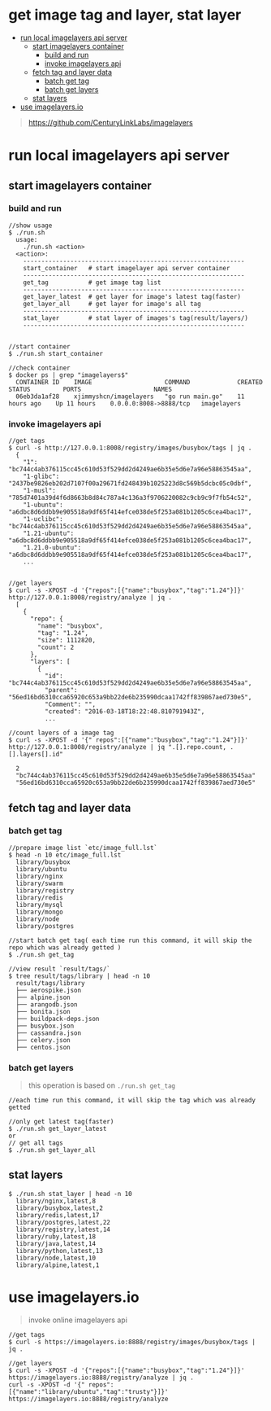 get image tag and layer, stat layer
===========================


<!-- TOC depthFrom:1 depthTo:6 withLinks:1 updateOnSave:1 orderedList:0 -->

- [run local imagelayers api server](#run-local-imagelayers-api-server)
	- [start imagelayers container](#start-imagelayers-container)
		- [build and run](#build-and-run)
		- [invoke imagelayers api](#invoke-imagelayers-api)
	- [fetch tag and layer data](#fetch-tag-and-layer-data)
		- [batch get tag](#batch-get-tag)
		- [batch get layers](#batch-get-layers)
	- [stat layers](#stat-layers)
- [use imagelayers.io](#use-imagelayersio)

<!-- /TOC -->

> https://github.com/CenturyLinkLabs/imagelayers


# run local imagelayers api server

## start imagelayers container

### build and run
```
//show usage
$ ./run.sh
  usage:
    ./run.sh <action>
  <action>:
    -------------------------------------------------------------
    start_container   # start imagelayer api server container
    -------------------------------------------------------------
    get_tag           # get image tag list
    -------------------------------------------------------------
    get_layer_latest  # get layer for image's latest tag(faster)
    get_layer_all     # get layer for image's all tag
    -------------------------------------------------------------
    stat_layer        # stat layer of images's tag(result/layers/)
    -------------------------------------------------------------


//start container
$ ./run.sh start_container

//check container
$ docker ps | grep "imagelayers$"
  CONTAINER ID    IMAGE                    COMMAND             CREATED         STATUS         PORTS                    NAMES
  06eb3da1af28    xjimmyshcn/imagelayers   "go run main.go"    11 hours ago    Up 11 hours    0.0.0.0:8008->8888/tcp   imagelayers
```

### invoke imagelayers api
```
//get tags
$ curl -s http://127.0.0.1:8008/registry/images/busybox/tags | jq .
  {
    "1": "bc744c4ab376115cc45c610d53f529dd2d4249ae6b35e5d6e7a96e58863545aa",
    "1-glibc": "2437be9826eb202d7107f00a29671fd248439b1025223d8c569b5dcbc05c0dbf",
    "1-musl": "785d7401a39d4f6d8663b8d84c787a4c136a3f9706220082c9cb9c9f7fb54c52",
    "1-ubuntu": "a6dbc8d6ddbb9e905518a9df65f414efce038de5f253a081b1205c6cea4bac17",
    "1-uclibc": "bc744c4ab376115cc45c610d53f529dd2d4249ae6b35e5d6e7a96e58863545aa",
    "1.21-ubuntu": "a6dbc8d6ddbb9e905518a9df65f414efce038de5f253a081b1205c6cea4bac17",
    "1.21.0-ubuntu": "a6dbc8d6ddbb9e905518a9df65f414efce038de5f253a081b1205c6cea4bac17",
    ...


//get layers
$ curl -s -XPOST -d '{"repos":[{"name":"busybox","tag":"1.24"}]}' http://127.0.0.1:8008/registry/analyze | jq .
  [
    {
      "repo": {
        "name": "busybox",
        "tag": "1.24",
        "size": 1112820,
        "count": 2
      },
      "layers": [
        {
          "id": "bc744c4ab376115cc45c610d53f529dd2d4249ae6b35e5d6e7a96e58863545aa",
          "parent": "56ed16bd6310cca65920c653a9bb22de6b235990dcaa1742ff839867aed730e5",
          "Comment": "",
          "created": "2016-03-18T18:22:48.810791943Z",
          ...

//count layers of a image tag
$ curl -s -XPOST -d '{" repos":[{"name":"busybox","tag":"1.24"}]}' http://127.0.0.1:8008/registry/analyze | jq ".[].repo.count, .[].layers[].id"

  2
  "bc744c4ab376115cc45c610d53f529dd2d4249ae6b35e5d6e7a96e58863545aa"
  "56ed16bd6310cca65920c653a9bb22de6b235990dcaa1742ff839867aed730e5"
```
## fetch tag and layer data

### batch get tag
```
//prepare image list `etc/image_full.lst`
$ head -n 10 etc/image_full.lst
  library/busybox
  library/ubuntu
  library/nginx
  library/swarm
  library/registry
  library/redis
  library/mysql
  library/mongo
  library/node
  library/postgres

//start batch get tag( each time run this command, it will skip the repo which was already getted )
$ ./run.sh get_tag

//view result `result/tags/`
$ tree result/tags/library | head -n 10
  result/tags/library
  ├── aerospike.json
  ├── alpine.json
  ├── arangodb.json
  ├── bonita.json
  ├── buildpack-deps.json
  ├── busybox.json
  ├── cassandra.json
  ├── celery.json
  ├── centos.json

```

### batch get layers

> this operation is based on `./run.sh get_tag`

```
//each time run this command, it will skip the tag which was already getted

//only get latest tag(faster)
$ ./run.sh get_layer_latest
or
// get all tags
$ ./run.sh get_layer_all
```

## stat layers
```
$ ./run.sh stat_layer | head -n 10
  library/nginx,latest,8
  library/busybox,latest,2
  library/redis,latest,17
  library/postgres,latest,22
  library/registry,latest,14
  library/ruby,latest,18
  library/java,latest,14
  library/python,latest,13
  library/node,latest,10
  library/alpine,latest,1
```

# use imagelayers.io

> invoke online imagelayers api

```
//get tags
$ curl -s https://imagelayers.io:8888/registry/images/busybox/tags | jq .

//get layers
$ curl -s -XPOST -d '{"repos":[{"name":"busybox","tag":"1.24"}]}' https://imagelayers.io:8888/registry/analyze | jq .
curl -s -XPOST -d '{" repos":[{"name":"library/ubuntu","tag":"trusty"}]}' https://imagelayers.io:8888/registry/analyze  
```
